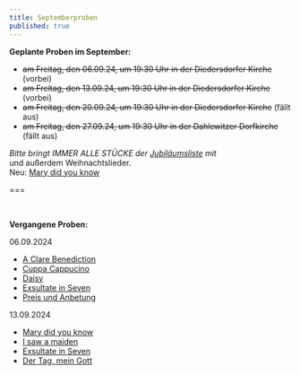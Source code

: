 ```yaml
---
title: Septemberproben
published: true
---
```


**Geplante Proben im September:**

* ~~am Freitag, den 06.09.24, um 19:30 Uhr in der Diedersdorfer Kirche~~ (vorbei)
* ~~am Freitag, den 13.09.24, um 19:30 Uhr in der Diedersdorfer Kirche~~ (vorbei)
* ~~am Freitag, den 20.09.24, um 19:30 Uhr in der Diedersdorfer Kirche~~ (fällt aus)
* ~~am Freitag, den 27.09.24, um 19:30 Uhr in der Dahlewitzer Dorfkirche~~ (fällt aus)

<i>Bitte bringt IMMER ALLE STÜCKE der [<i class="fa fa-hand-o-right"></i>Jubiläumsliste](/choerchen-intern/choerchennoten/tag:Jubiläumskonzert%202025/query:Jubiläumskonzert%202025)  mit</i>
</br>
und außerdem Weihnachtslieder.
<br>
Neu: [<i class="fa fa-hand-o-right"></i> Mary did you know](/choerchen-intern/choerchennoten/mary_did_you_know)


===

&nbsp;

**Vergangene Proben:**

06.09.2024

*  [<i class="fa fa-hand-o-right"></i> A Clare Benediction](/choerchen-intern/choerchennoten/a-clare-benediction) 
*  [<i class="fa fa-hand-o-right"></i> Cuppa Cappucino](/choerchen-intern/choerchennoten/cuppa-cappucino)
*  [<i class="fa fa-hand-o-right"></i> Daisy](/choerchen-intern/choerchennoten/daisy)
*  [<i class="fa fa-hand-o-right"></i> Exsultate in Seven](/choerchen-intern/choerchennoten/exsultate_in_seven) 
*  [<i class="fa fa-hand-o-right"></i> Preis und Anbetung](/choerchen-intern/choerchennoten/preis-und-anbetung)


13.09.2024

*  [<i class="fa fa-hand-o-right"></i> Mary did you know](/choerchen-intern/choerchennoten/mary_did_you_know) 
*  [<i class="fa fa-hand-o-right"></i> I saw a maiden](/choerchen-intern/choerchennoten/i-saw-a-maiden)
*  [<i class="fa fa-hand-o-right"></i> Exsultate in Seven](/choerchen-intern/choerchennoten/exsultate_in_seven) 
*  [<i class="fa fa-hand-o-right"></i> Der Tag, mein Gott](/choerchen-intern/choerchennoten/der_tag_mein_gott_ist_nun_vergangen)
